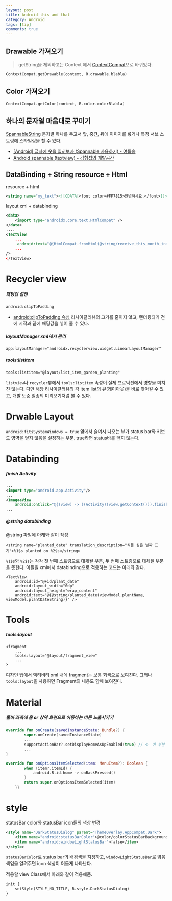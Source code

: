 ```yaml
---
layout: post
title: Android this and that
category: Android
tags: [tip]
comments: true
---
```


## Drawable 가져오기

> getString을 제외하고는 Context 에서 [ContextCompat](https://developer.android.com/reference/android/support/v4/content/ContextCompat)으로 바뀌었다.

```kotlin
ContextCompat.getDrawable(context, R.drawable.blabla)
```

## Color 가져오기

```kotlin
ContextCompat.getColor(context, R.color.colorBlabla)
```

## 하나의 문자열 마음대로 꾸미기

[SpannableString](https://developer.android.com/reference/android/text/SpannableString) 문자열 하나를 두고서 앞, 중간, 뒤에 이미지를 넣거나 특정 서브 스트링에 스타일링을 할 수 있다.

- [[Android] 글자에 옷을 입혀보자 (Spannable 사용하기) - 여름숲](https://re-build.tistory.com/13)
- [Android spannable (textview) - 김형섭의 개발공간](https://sub-dev.tistory.com/10)

## DataBinding + String resource + Html

resource + html

```xml
<string name="my_text"><![CDATA[<font color=#FF7815>안녕하세요.</font>]]>안드로이드 개발자입니다.</string>
```

layout xml + databinding

```xml
<data>
    <import type="androidx.core.text.HtmlCompat" />
</data>
....
<TextView
    ...
     android:text="@{HtmlCompat.fromHtml(@string/receive_this_month_info1, HtmlCompat.FROM_HTML_MODE_COMPACT)}"
    ...
/>
</TextView>
```

# Recycler view

##### 패딩값 설정

`android:clipToPadding`

- [android:clipToPadding 속성](https://stack07142.tistory.com/312)
  리사이클러뷰의 크기를 줄이지 않고, 랜더링되기 전에 시작과 끝에 패딩값을 넣어 줄 수 있다.

##### layoutManager xml에서 관리

```
app:layoutManager="androidx.recyclerview.widget.LinearLayoutManager"
```

##### tools:listitem

```
tools:listitem="@layout/list_item_garden_planting"
```

`listview`나 `recycler`뷰에서 `tools:listitem` 속성이 실제 프로덕션에서 영향을 미치진 않는다. 다만 해당 리사이클러뷰의 각 item list의 뷰(레이아웃)을 바로 찾아갈 수 있고, 개발 도중 일종의 미리보기처럼 볼 수 있다.

# Drwable Layout

`android:fitsSystemWindows = true`
옆에서 슬며시 나오는 뷰가 status bar와 키보드 영역을 덮지 않음을 설정하는 부분. true라면 status바를 덮지 않는다.

# Databinding

##### finish Activity

```xml
...
<import type="android.app.Activity"/>
...
<ImagaeView
    android:onClick="@{(view) -> ((Activity)(view.getContext())).finish()}" />
...
```

##### @string databinding

@string 파일에 아래와 같이 작성

```
<string name="planted_date" translation_description="식물 심은 날짜 표기">%1$s planted on %2$s</string>
```

`%1$s`와 `%2$s`는 각각 첫 번째 스트링으로 대체될 부분, 두 번째 스트링으로 대체될 부분을 뜻한다. 이들을 xml에서 databinding으로 적용하는 코드는 아래와 같다.

```xmlan
<TextView
    android:id="@+id/plant_date"
    android:layout_width="0dp"
    android:layout_height="wrap_content"
    android:text="@{@string/planted_date(viewModel.plantName, viewModel.plantDateString)}" />
```

# Tools

##### tools:layout

```
<fragment
    ...
    tools:layout="@layout/fragment_view"
    ...
>
```

디자인 탭에서 액티비티 xml 내에 fragment는 보통 회색으로 보여진다. 그러나 `tools:layout`을 사용하면 Fragment의 내용도 함께 보여진다.

# Material

##### 툴바 좌측에 홈 or 상위 화면으로 이동하는 버튼 노출시키기

```kotlin
override fun onCreate(savedInstanceState: Bundle?) {
        super.onCreate(savedInstanceState)
        ...
        supportActionBar?.setDisplayHomeAsUpEnabled(true) // <- 이 부분
        ...
}

override fun onOptionsItemSelected(item: MenuItem?): Boolean {
        when (item?.itemId) {
            android.R.id.home -> onBackPressed()
        }
        return super.onOptionsItemSelected(item)
    }}
```

# style

statusBar color와 statusBar icon들의 색상 변경

```xml
<style name="DarkStatusDialog" parent="ThemeOverlay.AppCompat.Dark">
    <item name="android:statusBarColor">@color/colorStatusBarBackground</item>
    <item name="android:windowLightStatusBar">false</item>
</style>
```

`statusBarColor`로 status bar의 배경색을 지정하고, `windowLightStatusBar`로 밝음 색임을 알려주면 icon 색상이 어둡게 나타난다.

적용할 view Class에서 아래와 같이 적용해줌.

```xml
init {
    setStyle(STYLE_NO_TITLE, R.style.DarkStatusDialog)
}
```
